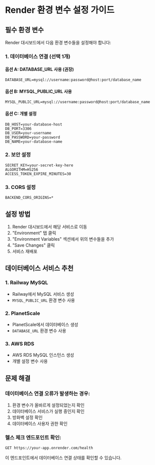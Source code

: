 # Render 환경 변수 설정 가이드

## 필수 환경 변수

Render 대시보드에서 다음 환경 변수들을 설정해야 합니다:

### 1. 데이터베이스 연결 (선택 1개)

#### 옵션 A: DATABASE_URL 사용 (권장)
```
DATABASE_URL=mysql://username:password@host:port/database_name
```

#### 옵션 B: MYSQL_PUBLIC_URL 사용
```
MYSQL_PUBLIC_URL=mysql://username:password@host:port/database_name
```

#### 옵션 C: 개별 설정
```
DB_HOST=your-database-host
DB_PORT=3306
DB_USER=your-username
DB_PASSWORD=your-password
DB_NAME=your-database-name
```

### 2. 보안 설정
```
SECRET_KEY=your-secret-key-here
ALGORITHM=HS256
ACCESS_TOKEN_EXPIRE_MINUTES=30
```

### 3. CORS 설정
```
BACKEND_CORS_ORIGINS=*
```

## 설정 방법

1. Render 대시보드에서 해당 서비스로 이동
2. "Environment" 탭 클릭
3. "Environment Variables" 섹션에서 위의 변수들을 추가
4. "Save Changes" 클릭
5. 서비스 재배포

## 데이터베이스 서비스 추천

### 1. Railway MySQL
- Railway에서 MySQL 서비스 생성
- `MYSQL_PUBLIC_URL` 환경 변수 사용

### 2. PlanetScale
- PlanetScale에서 데이터베이스 생성
- `DATABASE_URL` 환경 변수 사용

### 3. AWS RDS
- AWS RDS MySQL 인스턴스 생성
- 개별 설정 변수 사용

## 문제 해결

### 데이터베이스 연결 오류가 발생하는 경우:
1. 환경 변수가 올바르게 설정되었는지 확인
2. 데이터베이스 서비스가 실행 중인지 확인
3. 방화벽 설정 확인
4. 데이터베이스 사용자 권한 확인

### 헬스 체크 엔드포인트 확인:
```
GET https://your-app.onrender.com/health
```

이 엔드포인트에서 데이터베이스 연결 상태를 확인할 수 있습니다.
